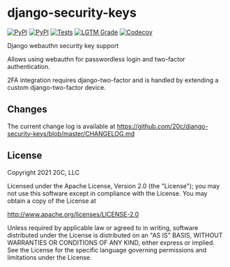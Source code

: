 
# django-security-keys

[![PyPI](https://img.shields.io/pypi/v/django-security-keys.svg?maxAge=60)](https://pypi.python.org/pypi/django-security-keys)
[![PyPI](https://img.shields.io/pypi/pyversions/django-security-keys.svg?maxAge=600)](https://pypi.python.org/pypi/django-security-keys)
[![Tests](https://github.com/20c/django-security-keys/workflows/tests/badge.svg)](https://github.com/20c/django-security-keys)
[![LGTM Grade](https://img.shields.io/lgtm/grade/python/github/20c/django-security-keys)](https://lgtm.com/projects/g/20c/django-security-keys/alerts/)
[![Codecov](https://img.shields.io/codecov/c/github/20c/django-security-keys/master.svg)](https://codecov.io/github/20c/django-security-keys)

Django webauthn security key support

Allows using webauthn for passwordless login and two-factor authentication.

2FA integration requires django-two-factor and is handled by extending a custom django-two-factor device.

## Changes

The current change log is available at <https://github.com/20c/django-security-keys/blob/master/CHANGELOG.md>

## License

Copyright 2021 20C, LLC

Licensed under the Apache License, Version 2.0 (the "License");
you may not use this software except in compliance with the License.
You may obtain a copy of the License at

   http://www.apache.org/licenses/LICENSE-2.0

Unless required by applicable law or agreed to in writing, software
distributed under the License is distributed on an "AS IS" BASIS,
WITHOUT WARRANTIES OR CONDITIONS OF ANY KIND, either express or implied.
See the License for the specific language governing permissions and
limitations under the License.
